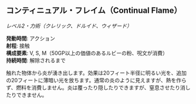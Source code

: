 ## コンティニュアル・フレイム（Continual Flame）
*レベル2・力術（クレリック、ドルイド、ウィザード）*

**発動時間**: アクション  
**射程**: 接触  
**構成要素**: V, S, M（50GP以上の価値のあるルビーの粉、呪文が消費）  
**持続時間**: 解除されるまで

触れた物体から炎が湧き出します。効果は20フィート半径に明るい光を、追加の20フィートに薄暗い光を放ちます。通常の炎のように見えますが、熱を作らず、燃料を消費しません。炎は覆ったり隠したりできますが、窒息させたり消したりできません。